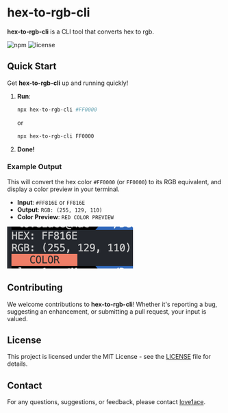 # hex-to-rgb-cli

**hex-to-rgb-cli** is a CLI tool that converts hex to rgb.

![npm](https://img.shields.io/npm/v/hex-to-rgb-cli)
![license](https://img.shields.io/npm/l/hex-to-rgb-cli)

## Quick Start

Get **hex-to-rgb-cli** up and running quickly!

1. **Run**:
    ```bash
    npx hex-to-rgb-cli #FF0000
    ```
    or
    ```bash
    npx hex-to-rgb-cli FF0000
    ```
2. **Done!**

### Example Output

This will convert the hex color `#FF0000` (or `FF0000`) to its RGB equivalent, and display a color preview in your terminal.

- **Input**: `#FF816E` or `FF816E`
- **Output**: `RGB: (255, 129, 110)`
- **Color Preview**: `RED COLOR PREVIEW`

![img](img.png)

## Contributing

We welcome contributions to **hex-to-rgb-cli**! Whether it's reporting a bug, suggesting an enhancement, or submitting a pull request, your input is valued.

## License

This project is licensed under the MIT License - see the [LICENSE](LICENSE) file for details.

## Contact

For any questions, suggestions, or feedback, please contact [love1ace](mailto:lovelacedud@gmail.com).